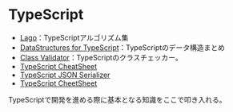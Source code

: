 # TypeScript

* [Lago](https://github.com/yangshun/lago)：TypeScriptアルゴリズム集
* [DataStructures for TypeScript](https://github.com/AvraamMavridis/Algorithms-Data-Structures-in-Typescript)：TypeScriptのデータ構造まとめ
* [Class Validator](https://github.com/typestack/class-validator)：TypeScriptのクラスチェッカー。
* [TypeScript CheatSheet](https://github.com/rmolinamir/typescript-cheatsheet)
* [TypeScript JSON Serializer](https://github.com/GillianPerard/typescript-json-serializer)
* [TypeScript CheetSheet](https://rmolinamir.github.io/typescript-cheatsheet/)

TypeScriptで開発を進める際に基本となる知識をここで叩き入れる。
